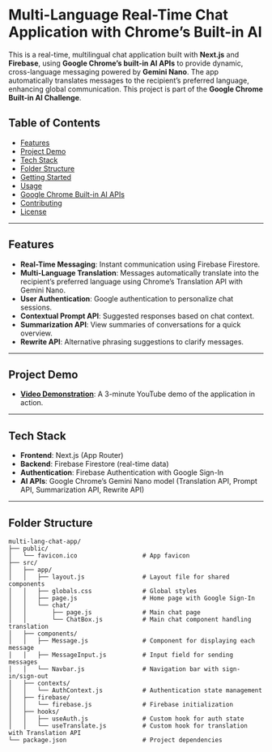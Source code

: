 # Multi-Language Real-Time Chat Application with Chrome’s Built-in AI

This is a real-time, multilingual chat application built with **Next.js** and **Firebase**, using **Google Chrome’s built-in AI APIs** to provide dynamic, cross-language messaging powered by **Gemini Nano**. The app automatically translates messages to the recipient’s preferred language, enhancing global communication. This project is part of the **Google Chrome Built-in AI Challenge**.

## Table of Contents
- [Features](#features)
- [Project Demo](#project-demo)
- [Tech Stack](#tech-stack)
- [Folder Structure](#folder-structure)
- [Getting Started](#getting-started)
- [Usage](#usage)
- [Google Chrome Built-in AI APIs](#google-chrome-built-in-ai-apis)
- [Contributing](#contributing)
- [License](#license)

---

## Features

- **Real-Time Messaging**: Instant communication using Firebase Firestore.
- **Multi-Language Translation**: Messages automatically translate into the recipient’s preferred language using Chrome’s Translation API with Gemini Nano.
- **User Authentication**: Google authentication to personalize chat sessions.
- **Contextual Prompt API**: Suggested responses based on chat context.
- **Summarization API**: View summaries of conversations for a quick overview.
- **Rewrite API**: Alternative phrasing suggestions to clarify messages.

---

## Project Demo

- **[Video Demonstration](#)**: A 3-minute YouTube demo of the application in action.

---

## Tech Stack

- **Frontend**: Next.js (App Router)
- **Backend**: Firebase Firestore (real-time data)
- **Authentication**: Firebase Authentication with Google Sign-In
- **AI APIs**: Google Chrome’s Gemini Nano model (Translation API, Prompt API, Summarization API, Rewrite API)

---

## Folder Structure

```plaintext
multi-lang-chat-app/
├── public/
│   └── favicon.ico                  # App favicon
├── src/
│   ├── app/
│   │   ├── layout.js                # Layout file for shared components
│   │   ├── globals.css              # Global styles
│   │   ├── page.js                  # Home page with Google Sign-In
│   │   └── chat/
│   │       ├── page.js              # Main chat page
│   │       └── ChatBox.js           # Main chat component handling translation
│   ├── components/
│   │   ├── Message.js               # Component for displaying each message
│   │   ├── MessageInput.js          # Input field for sending messages
│   │   └── Navbar.js                # Navigation bar with sign-in/sign-out
│   ├── contexts/
│   │   └── AuthContext.js           # Authentication state management
│   ├── firebase/
│   │   └── firebase.js              # Firebase initialization
│   ├── hooks/
│   │   ├── useAuth.js               # Custom hook for auth state
│   │   └── useTranslate.js          # Custom hook for translation with Translation API
└── package.json                     # Project dependencies
